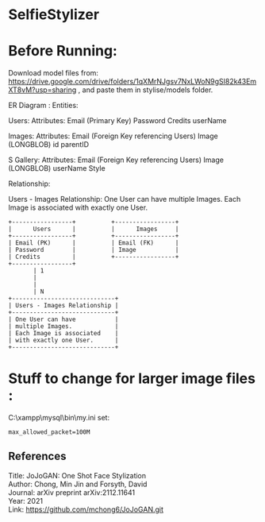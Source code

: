 # SelfieStylizer

# Before Running:
Download model files from: https://drive.google.com/drive/folders/1qXMrNJgsv7NxLWoN9gSI82k43EmXT8vM?usp=sharing , and paste them in stylise/models folder.

ER Diagram :
Entities:

Users:
        Attributes:
            Email (Primary Key)
            Password
            Credits
            userName 

Images:
        Attributes:
            Email (Foreign Key referencing Users)
            Image (LONGBLOB)
            id
            parentID

S Gallery:
        Attributes:
            Email (Foreign Key referencing Users)
            Image (LONGBLOB)
            userName
            Style

Relationship:

Users - Images Relationship:
        One User can have multiple Images.
        Each Image is associated with exactly one User.


```
+-----------------+          +-----------------+
|      Users      |          |      Images     |
+-----------------+          +-----------------+
| Email (PK)      |          | Email (FK)      |
| Password        |          | Image           |
| Credits         |          +-----------------+
+-----------------+
       | 1
       |
       |
       | N
+-----------------------------+
| Users - Images Relationship |
+-----------------------------+
| One User can have           |
| multiple Images.            |
| Each Image is associated    |
| with exactly one User.      |
+-----------------------------+

```

# Stuff to change for larger image files :
C:\xampp\mysql\bin\my.ini set:

```
max_allowed_packet=100M
```



## References
  Title: JoJoGAN: One Shot Face Stylization<br>
  Author: Chong, Min Jin and Forsyth, David<br>
  Journal: arXiv preprint arXiv:2112.11641<br>
  Year: 2021<br>
  Link: https://github.com/mchong6/JoJoGAN.git <br><br>


